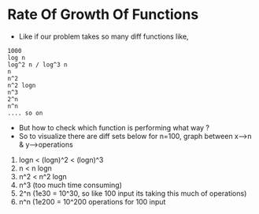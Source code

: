 # Rate Of Growth Of Functions  

- Like if our problem takes so many diff functions like,
```
1000
log n
log^2 n / log^3 n
n
n^2
n^2 logn
n^3
2^n
n^n
.... so on
```
- But how to check which function is performing what way ?
- So to visualize there are diff sets below for n=100, graph between x-->n & y-->operations
1) logn < (logn)^2 < (logn)^3
2) n < n logn
3) n^2 < n^2 logn
4) n^3 (too much time consuming) 
5) 2^n (1e30 = 10^30, so like 100 input its taking this much of operations)
6) n^n (1e200 = 10^200 operations for 100 input
